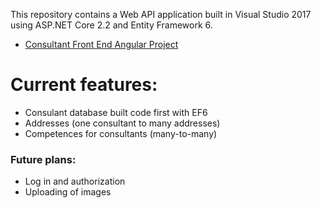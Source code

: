 This repository contains a Web API application built in Visual Studio 2017 using ASP.NET Core 2.2 and Entity Framework 6.

- [Consultant Front End Angular Project](https://github.com/gustaf-a/Consultant-Front-Angular-ClientApp)

# Current features:

- Consulant database built code first with EF6
- Addresses (one consultant to many addresses)
- Competences for consultants (many-to-many)

### Future plans:

- Log in and authorization
- Uploading of images
